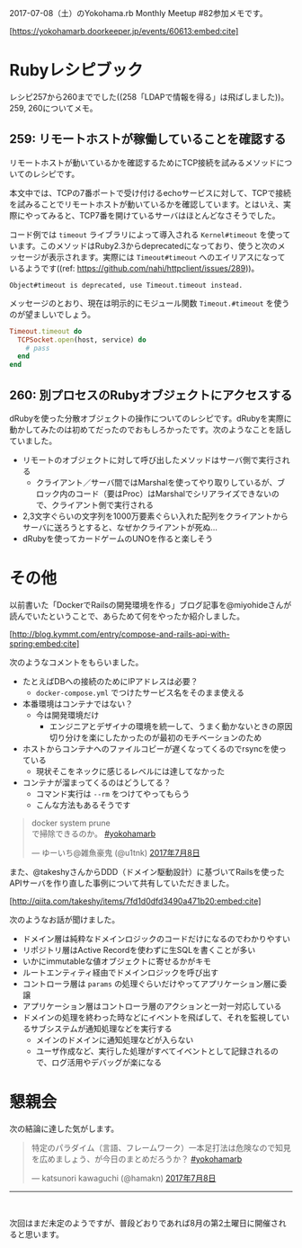 <!-- Yokohama.rb Monthly Meetup #82に参加した -->

2017-07-08（土）のYokohama.rb Monthly Meetup #82参加メモです。

[https://yokohamarb.doorkeeper.jp/events/60613:embed:cite]

# Rubyレシピブック

レシピ257から260まででした((258「LDAPで情報を得る」は飛ばしました))。259, 260についてメモ。

## 259: リモートホストが稼働していることを確認する

リモートホストが動いているかを確認するためにTCP接続を試みるメソッドについてのレシピです。

本文中では、TCPの7番ポートで受け付けるechoサービスに対して、TCPで接続を試みることでリモートホストが動いているかを確認しています。とはいえ、実際にやってみると、TCP7番を開けているサーバはほとんどなさそうでした。

コード例では `timeout` ライブラリによって導入される `Kernel#timeout` を使っています。このメソッドはRuby2.3からdeprecatedになっており、使うと次のメッセージが表示されます。実際には `Timeout#timeout` へのエイリアスになっているようです((ref: https://github.com/nahi/httpclient/issues/289))。

```
Object#timeout is deprecated, use Timeout.timeout instead.
```

メッセージのとおり、現在は明示的にモジュール関数 `Timeout.#timeout` を使うのが望ましいでしょう。

```ruby
Timeout.timeout do
  TCPSocket.open(host, service) do
    # pass
  end
end
```

## 260: 別プロセスのRubyオブジェクトにアクセスする

dRubyを使った分散オブジェクトの操作についてのレシピです。dRubyを実際に動かしてみたのは初めてだったのでおもしろかったです。次のようなことを話していました。

- リモートのオブジェクトに対して呼び出したメソッドはサーバ側で実行される
  - クライアント／サーバ間ではMarshalを使ってやり取りしているが、ブロック内のコード（要はProc）はMarshalでシリアライズできないので、クライアント側で実行される
- 2,3文字ぐらいの文字列を1000万要素ぐらい入れた配列をクライアントからサーバに送ろうとすると、なぜかクライアントが死ぬ…
- dRubyを使ってカードゲームのUNOを作ると楽しそう

# その他

以前書いた「DockerでRailsの開発環境を作る」ブログ記事を@miyohideさんが読んでいたということで、あらためて何をやったか紹介しました。

[http://blog.kymmt.com/entry/compose-and-rails-api-with-spring:embed:cite]

次のようなコメントをもらいました。

- たとえばDBへの接続のためにIPアドレスは必要？
  - `docker-compose.yml` でつけたサービス名をそのまま使える
- 本番環境はコンテナではない？
  - 今は開発環境だけ
    - エンジニアとデザイナの環境を統一して、うまく動かないときの原因切り分けを楽にしたかったのが最初のモチベーションのため
- ホストからコンテナへのファイルコピーが遅くなってくるのでrsyncを使っている
  - 現状そこをネックに感じるレベルには達してなかった
- コンテナが溜まってくるのはどうしてる？
  - コマンド実行は `--rm` をつけてやってもらう
  - こんな方法もあるそうです

<blockquote class="twitter-tweet" data-lang="ja"><p lang="ja" dir="ltr">docker system prune<br>で掃除できるのか。 <a href="https://twitter.com/hashtag/yokohamarb?src=hash">#yokohamarb</a></p>&mdash; ゆーいち@雑魚豪鬼 (@u1tnk) <a href="https://twitter.com/u1tnk/status/883638198726873089">2017年7月8日</a></blockquote> <script async src="//platform.twitter.com/widgets.js" charset="utf-8"></script>

また、@takeshyさんからDDD（ドメイン駆動設計）に基づいてRailsを使ったAPIサーバを作り直した事例について共有していただきました。

[http://qiita.com/takeshy/items/7fd1d0dfd3490a471b20:embed:cite]

次のようなお話が聞けました。

- ドメイン層は純粋なドメインロジックのコードだけになるのでわかりやすい
- リポジトリ層はActive Recordを使わずに生SQLを書くことが多い
- いかにimmutableな値オブジェクトに寄せるかがキモ
- ルートエンティティ経由でドメインロジックを呼び出す
- コントローラ層は `params` の処理ぐらいだけやってアプリケーション層に委譲
- アプリケーション層はコントローラ層のアクションと一対一対応している
- ドメインの処理を終わった時などにイベントを飛ばして、それを監視しているサブシステムが通知処理などを実行する
  - メインのドメインに通知処理などが入らない
  - ユーザ作成など、実行した処理がすべてイベントとして記録されるので、ログ活用やデバッグが楽になる

# 懇親会

次の結論に達した気がします。

<blockquote class="twitter-tweet" data-lang="ja"><p lang="ja" dir="ltr">特定のパラダイム（言語、フレームワーク）一本足打法は危険なので知見を広めましょう、が今日のまとめだろうか？ <a href="https://twitter.com/hashtag/yokohamarb?src=hash">#yokohamarb</a></p>&mdash; katsunori kawaguchi (@hamakn) <a href="https://twitter.com/hamakn/status/883684765664034816">2017年7月8日</a></blockquote> <script async src="//platform.twitter.com/widgets.js" charset="utf-8"></script>

----
<br>

次回はまだ未定のようですが、普段どおりであれば8月の第2土曜日に開催されると思います。

